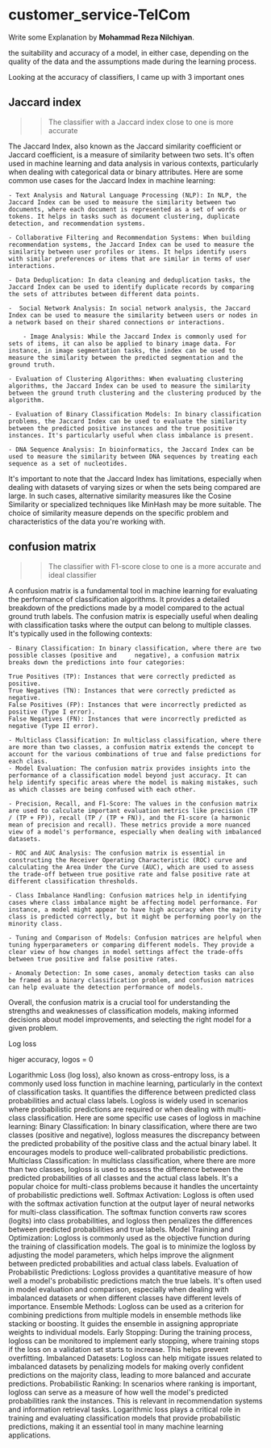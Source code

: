 # customer_service-TelCom

Write some Explanation by  **Mohammad Reza Nilchiyan**.

the suitability and accuracy of a model, in either case, depending on the quality of the data and the assumptions made during the learning process.


Looking at the accuracy of classifiers, I came up with 3 important ones

## Jaccard index
>> The classifier with a Jaccard index close to one is more accurate

The Jaccard Index, also known as the Jaccard similarity coefficient or Jaccard coefficient, is a measure of similarity between two sets. It's often used in machine learning and data analysis in various contexts, particularly when dealing with categorical data or binary attributes. Here are some common use cases for the Jaccard Index in machine learning:

   	- Text Analysis and Natural Language Processing (NLP): In NLP, the Jaccard Index can be used to measure the similarity between two documents, where each document is represented as a set of words or tokens. It helps in tasks such as document clustering, duplicate detection, and recommendation systems.
 
  	- Collaborative Filtering and Recommendation Systems: When building recommendation systems, the Jaccard Index can be used to measure the similarity between user profiles or items. It helps identify users with similar preferences or items that are similar in terms of user interactions.
 
	- Data Deduplication: In data cleaning and deduplication tasks, the Jaccard Index can be used to identify duplicate records by comparing the sets of attributes between different data points.
 
	-  Social Network Analysis: In social network analysis, the Jaccard Index can be used to measure the similarity between users or nodes in a network based on their shared connections or interactions.
 
        - Image Analysis: While the Jaccard Index is commonly used for sets of items, it can also be applied to binary image data. For instance, in image segmentation tasks, the index can be used to measure the similarity between the predicted segmentation and the ground truth.
    
	- Evaluation of Clustering Algorithms: When evaluating clustering algorithms, the Jaccard Index can be used to measure the similarity between the ground truth clustering and the clustering produced by the algorithm.
    
	- Evaluation of Binary Classification Models: In binary classification problems, the Jaccard Index can be used to evaluate the similarity between the predicted positive instances and the true positive instances. It's particularly useful when class imbalance is present.
    
	- DNA Sequence Analysis: In bioinformatics, the Jaccard Index can be used to measure the similarity between DNA sequences by treating each sequence as a set of nucleotides.
    
It's important to note that the Jaccard Index has limitations, especially when dealing with datasets of varying sizes or when the sets being compared are large. In such cases, alternative similarity measures like the Cosine Similarity or specialized techniques like MinHash may be more suitable. The choice of similarity measure depends on the specific problem and characteristics of the data you're working with.




## confusion matrix
 >> The classifier with F1-score close to one is a more accurate and ideal classifier

A confusion matrix is a fundamental tool in machine learning for evaluating the performance of classification algorithms. It provides a detailed breakdown of the predictions made by a model compared to the actual ground truth labels. The confusion matrix is especially useful when dealing with classification tasks where the output can belong to multiple classes. It's typically used in the following contexts:

	- Binary Classification: In binary classification, where there are two possible classes (positive and     negative), a confusion matrix breaks down the predictions into four categories:
 
	True Positives (TP): Instances that were correctly predicted as positive.
	True Negatives (TN): Instances that were correctly predicted as negative.
	False Positives (FP): Instances that were incorrectly predicted as positive (Type I error).
	False Negatives (FN): Instances that were incorrectly predicted as negative (Type II error).
 
	- Multiclass Classification: In multiclass classification, where there are more than two classes, a confusion matrix extends the concept to account for the various combinations of true and false predictions for each class.
	- Model Evaluation: The confusion matrix provides insights into the performance of a classification model beyond just accuracy. It can help identify specific areas where the model is making mistakes, such as which classes are being confused with each other.
 
	- Precision, Recall, and F1-Score: The values in the confusion matrix are used to calculate important evaluation metrics like precision (TP / (TP + FP)), recall (TP / (TP + FN)), and the F1-score (a harmonic mean of precision and recall). These metrics provide a more nuanced view of a model's performance, especially when dealing with imbalanced datasets.
 
	- ROC and AUC Analysis: The confusion matrix is essential in constructing the Receiver Operating Characteristic (ROC) curve and calculating the Area Under the Curve (AUC), which are used to assess the trade-off between true positive rate and false positive rate at different classification thresholds.
 
	- Class Imbalance Handling: Confusion matrices help in identifying cases where class imbalance might be affecting model performance. For instance, a model might appear to have high accuracy when the majority class is predicted correctly, but it might be performing poorly on the minority class.
 
	- Tuning and Comparison of Models: Confusion matrices are helpful when tuning hyperparameters or comparing different models. They provide a clear view of how changes in model settings affect the trade-offs between true positive and false positive rates.
 
	- Anomaly Detection: In some cases, anomaly detection tasks can also be framed as a binary classification problem, and confusion matrices can help evaluate the detection performance of models.
 
Overall, the confusion matrix is a crucial tool for understanding the strengths and weaknesses of classification models, making informed decisions about model improvements, and selecting the right model for a given problem.






Log loss

higer accuracy, logos = 0


Logarithmic Loss (log loss), also known as cross-entropy loss, is a commonly used loss function in machine learning, particularly in the context of classification tasks. It quantifies the difference between predicted class probabilities and actual class labels. Logloss is widely used in scenarios where probabilistic predictions are required or when dealing with multi-class classification. Here are some specific use cases of logloss in machine learning:
	Binary Classification: In binary classification, where there are two classes (positive and negative), logloss measures the discrepancy between the predicted probability of the positive class and the actual binary label. It encourages models to produce well-calibrated probabilistic predictions.
	Multiclass Classification: In multiclass classification, where there are more than two classes, logloss is used to assess the difference between the predicted probabilities of all classes and the actual class labels. It's a popular choice for multi-class problems because it handles the uncertainty of probabilistic predictions well.
	Softmax Activation: Logloss is often used with the softmax activation function at the output layer of neural networks for multi-class classification. The softmax function converts raw scores (logits) into class probabilities, and logloss then penalizes the differences between predicted probabilities and true labels.
	Model Training and Optimization: Logloss is commonly used as the objective function during the training of classification models. The goal is to minimize the logloss by adjusting the model parameters, which helps improve the alignment between predicted probabilities and actual class labels.
	Evaluation of Probabilistic Predictions: Logloss provides a quantitative measure of how well a model's probabilistic predictions match the true labels. It's often used in model evaluation and comparison, especially when dealing with imbalanced datasets or when different classes have different levels of importance.
	Ensemble Methods: Logloss can be used as a criterion for combining predictions from multiple models in ensemble methods like stacking or boosting. It guides the ensemble in assigning appropriate weights to individual models.
	Early Stopping: During the training process, logloss can be monitored to implement early stopping, where training stops if the loss on a validation set starts to increase. This helps prevent overfitting.
	Imbalanced Datasets: Logloss can help mitigate issues related to imbalanced datasets by penalizing models for making overly confident predictions on the majority class, leading to more balanced and accurate predictions.
	Probabilistic Ranking: In scenarios where ranking is important, logloss can serve as a measure of how well the model's predicted probabilities rank the instances. This is relevant in recommendation systems and information retrieval tasks.
Logarithmic loss plays a critical role in training and evaluating classification models that provide probabilistic predictions, making it an essential tool in many machine learning applications.
